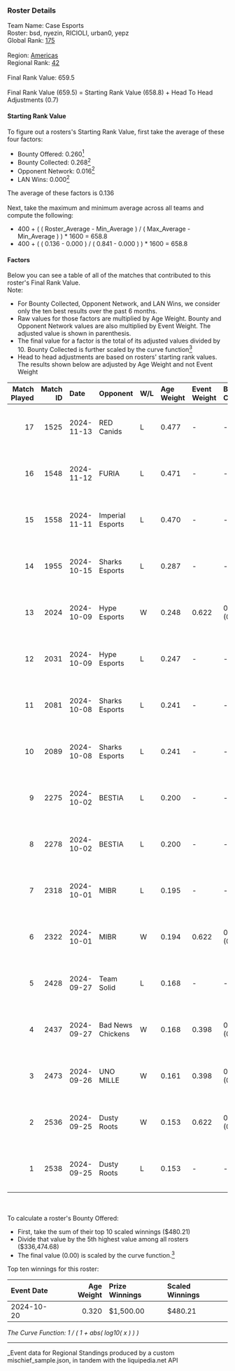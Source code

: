### Roster Details<br />
Team Name: Case Esports<br />
Roster: bsd, nyezin, RICIOLI, urban0, yepz<br />
Global Rank: [175](../../standings_global_2025_03_01.md)<br />
<br />
Region: [Americas]( ../../standings_americas_2025_03_01.md)<br />
Regional Rank: [42]( ../../standings_americas_2025_03_01.md)<br />
<br />
Final Rank Value:  659.5<br />
<br />
Final Rank Value (659.5) = Starting Rank Value (658.8) + Head To Head Adjustments (0.7)<br />

#### Starting Rank Value<br />
To figure out a rosters's Starting Rank Value, first take the average of these four factors:<br />
- Bounty Offered: 0.260[<sup>1</sup>](#table2)
- Bounty Collected: 0.268[<sup>2</sup>](#table1)
- Opponent Network: 0.016[<sup>2</sup>](#table1)
- LAN Wins: 0.000[<sup>2</sup>](#table1)

The average of these factors is 0.136<br />
<br />
Next, take the maximum and minimum average across all teams and compute the following:<br />
- 400 + ( ( Roster_Average - Min_Average ) / ( Max_Average - Min_Average ) ) * 1600 = 658.8
- 400 + ( ( 0.136 - 0.000 ) / ( 0.841 - 0.000 ) ) * 1600 = 658.8


#### Factors<br />
Below you can see a table of all of the matches that contributed to this roster's Final Rank Value.<br />
Note:<br />

- For Bounty Collected, Opponent Network, and LAN Wins, we consider only the ten best results over the past 6 months.
- Raw values for those factors are multiplied by Age Weight. Bounty and Opponent Network values are also multiplied by Event Weight. The adjusted value is shown in parenthesis.
- The final value for a factor is the total of its adjusted values divided by 10. Bounty Collected is further scaled by the curve function[<sup>3</sup>](#curveFunction)
- Head to head adjustments are based on rosters' starting rank values. The results shown below are adjusted by Age Weight and not Event Weight
<span id="table1"></span><br />


| Match Played | Match ID | Date       | Opponent          | W/L | Age Weight | Event Weight | Bounty Collected | Opponent Network | LAN Wins  | H2H Adj. | Roster                             |
| -: | -: | :- | :- | :- | :- | :- | :- | :- | :- | -: | :- |
|           17 |     1525 | 2024-11-13 | RED Canids        | L   | 0.477      | -            | -                | -                | -         |    -3.60 | bsd, nyezin, RICIOLI, urban0, yepz |
|           16 |     1548 | 2024-11-12 | FURIA             | L   | 0.471      | -            | -                | -                | -         |    -0.19 | bsd, nyezin, RICIOLI, urban0, yepz |
|           15 |     1558 | 2024-11-11 | Imperial Esports  | L   | 0.470      | -            | -                | -                | -         |    -1.58 | bsd, nyezin, RICIOLI, urban0, yepz |
|           14 |     1955 | 2024-10-15 | Sharks Esports    | L   | 0.287      | -            | -                | -                | -         |    -1.09 | bsd, nyezin, RICIOLI, urban0, yepz |
|           13 |     2024 | 2024-10-09 | Hype Esports      | W   | 0.248      | 0.622        | 0.001 (0.000)    | 0.089 (0.014)    | 0 (0.000) |     4.08 | bsd, nyezin, RICIOLI, urban0, yepz |
|           12 |     2031 | 2024-10-09 | Hype Esports      | L   | 0.247      | -            | -                | -                | -         |    -3.78 | bsd, nyezin, RICIOLI, urban0, yepz |
|           11 |     2081 | 2024-10-08 | Sharks Esports    | L   | 0.241      | -            | -                | -                | -         |    -0.92 | bsd, nyezin, RICIOLI, urban0, yepz |
|           10 |     2089 | 2024-10-08 | Sharks Esports    | L   | 0.241      | -            | -                | -                | -         |    -0.93 | bsd, nyezin, RICIOLI, urban0, yepz |
|            9 |     2275 | 2024-10-02 | BESTIA            | L   | 0.200      | -            | -                | -                | -         |    -1.28 | bsd, nyezin, RICIOLI, urban0, yepz |
|            8 |     2278 | 2024-10-02 | BESTIA            | L   | 0.200      | -            | -                | -                | -         |    -1.29 | bsd, nyezin, RICIOLI, urban0, yepz |
|            7 |     2318 | 2024-10-01 | MIBR              | L   | 0.195      | -            | -                | -                | -         |    -0.08 | bsd, nyezin, RICIOLI, urban0, yepz |
|            6 |     2322 | 2024-10-01 | MIBR              | W   | 0.194      | 0.622        | 0.139 (0.017)    | 0.604 (0.073)    | 0 (0.000) |     6.05 | bsd, nyezin, RICIOLI, urban0, yepz |
|            5 |     2428 | 2024-09-27 | Team Solid        | L   | 0.168      | -            | -                | -                | -         |    -1.49 | bsd, nyezin, RICIOLI, urban0, yepz |
|            4 |     2437 | 2024-09-27 | Bad News Chickens | W   | 0.168      | 0.398        | 0.002 (0.000)    | 0.141 (0.009)    | 0 (0.000) |     2.53 | bsd, nyezin, RICIOLI, urban0, yepz |
|            3 |     2473 | 2024-09-26 | UNO MILLE         | W   | 0.161      | 0.398        | 0.006 (0.000)    | 0.404 (0.026)    | 0 (0.000) |     2.77 | bsd, nyezin, RICIOLI, urban0, yepz |
|            2 |     2536 | 2024-09-25 | Dusty Roots       | W   | 0.153      | 0.622        | 0.008 (0.001)    | 0.422 (0.040)    | 0 (0.000) |     3.15 | bsd, nyezin, RICIOLI, urban0, yepz |
|            1 |     2538 | 2024-09-25 | Dusty Roots       | L   | 0.153      | -            | -                | -                | -         |    -1.69 | bsd, nyezin, RICIOLI, urban0, yepz |

<br />
<span id="table2"></span><br />
To calculate a roster's Bounty Offered:<br />

- First, take the sum of their top 10 scaled winnings ($480.21)
- Divide that value by the 5th highest value among all rosters ($336,474.68)
- The final value (0.00) is scaled by the curve function.[<sup>3</sup>](#curveFunction)

Top ten winnings for this roster:<br />

| Event Date | Age Weight | Prize Winnings | Scaled Winnings |
| :- | -: | :- | :- |
| 2024-10-20 |      0.320 | $1,500.00      | $480.21         |


<span id="curveFunction"></span>_The Curve Function: 1 / ( 1 + abs( log10( x ) ) )_<br />

---
_Event data for Regional Standings produced by a custom mischief_sample.json, in tandem with the liquipedia.net API<br />
